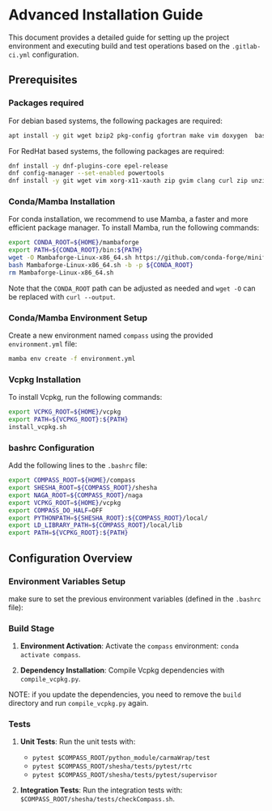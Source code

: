 # Advanced Installation Guide

This document provides a detailed guide for setting up the project environment and executing build and test operations based on the `.gitlab-ci.yml` configuration.

## Prerequisites

### Packages required

For debian based systems, the following packages are required:

```bash
apt install -y git wget bzip2 pkg-config gfortran make vim doxygen  bash-completion curl zip unzip tar autoconf automake autoconf-archive
```	

For RedHat based systems, the following packages are required:

```bash
dnf install -y dnf-plugins-core epel-release
dnf config-manager --set-enabled powertools
dnf install -y git wget vim xorg-x11-xauth zip gvim clang curl zip unzip tar autoconf automake autoconf-archive perl-IPC-Cmd
```

### Conda/Mamba Installation

For conda installation, we recommend to use Mamba, a faster and more efficient package manager. To install Mamba, run the following commands:

```bash
export CONDA_ROOT=${HOME}/mambaforge
export PATH=${CONDA_ROOT}/bin:${PATH}
wget -O Mambaforge-Linux-x86_64.sh https://github.com/conda-forge/miniforge/releases/latest/download/Mambaforge-Linux-x86_64.sh
bash Mambaforge-Linux-x86_64.sh -b -p ${CONDA_ROOT}
rm Mambaforge-Linux-x86_64.sh
```

Note that the `CONDA_ROOT` path can be adjusted as needed and `wget -O` can be replaced with `curl --output`.

### Conda/Mamba Environment Setup

Create a new environment named `compass` using the provided `environment.yml` file:

```bash
mamba env create -f environment.yml
```

### Vcpkg Installation

To install Vcpkg, run the following commands:

```bash
export VCPKG_ROOT=${HOME}/vcpkg
export PATH=${VCPKG_ROOT}:${PATH}
install_vcpkg.sh
```

### bashrc Configuration

Add the following lines to the `.bashrc` file:

```bash
export COMPASS_ROOT=${HOME}/compass
export SHESHA_ROOT=${COMPASS_ROOT}/shesha
export NAGA_ROOT=${COMPASS_ROOT}/naga
export VCPKG_ROOT=${HOME}/vcpkg
export COMPASS_DO_HALF=OFF
export PYTHONPATH=${SHESHA_ROOT}:${COMPASS_ROOT}/local/
export LD_LIBRARY_PATH=${COMPASS_ROOT}/local/lib
export PATH=${VCPKG_ROOT}:${PATH}
```

## Configuration Overview

### Environment Variables Setup

make sure to set the previous environment variables (defined in the `.bashrc` file):

### Build Stage

1. **Environment Activation**: Activate the `compass` environment: `conda activate compass`.
    
2. **Dependency Installation**: Compile Vcpkg dependencies with `compile_vcpkg.py`.

NOTE: if you update the dependencies, you need to remove the `build` directory and run `compile_vcpkg.py` again.

### Tests

1. **Unit Tests**: Run the unit tests with:
    - `pytest $COMPASS_ROOT/python_module/carmaWrap/test`
    - `pytest $COMPASS_ROOT/shesha/tests/pytest/rtc`
    - `pytest $COMPASS_ROOT/shesha/tests/pytest/supervisor`

2. **Integration Tests**: Run the integration tests with: `$COMPASS_ROOT/shesha/tests/checkCompass.sh`.